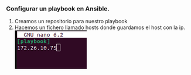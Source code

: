 ### Configurar un playbook en Ansible.
1. Creamos un repositorio para nuestro playbook
2. Hacemos un fichero llamado hosts donde guardamos el host con la ip.
![hosts](/imagenes/hosts.PNG)

